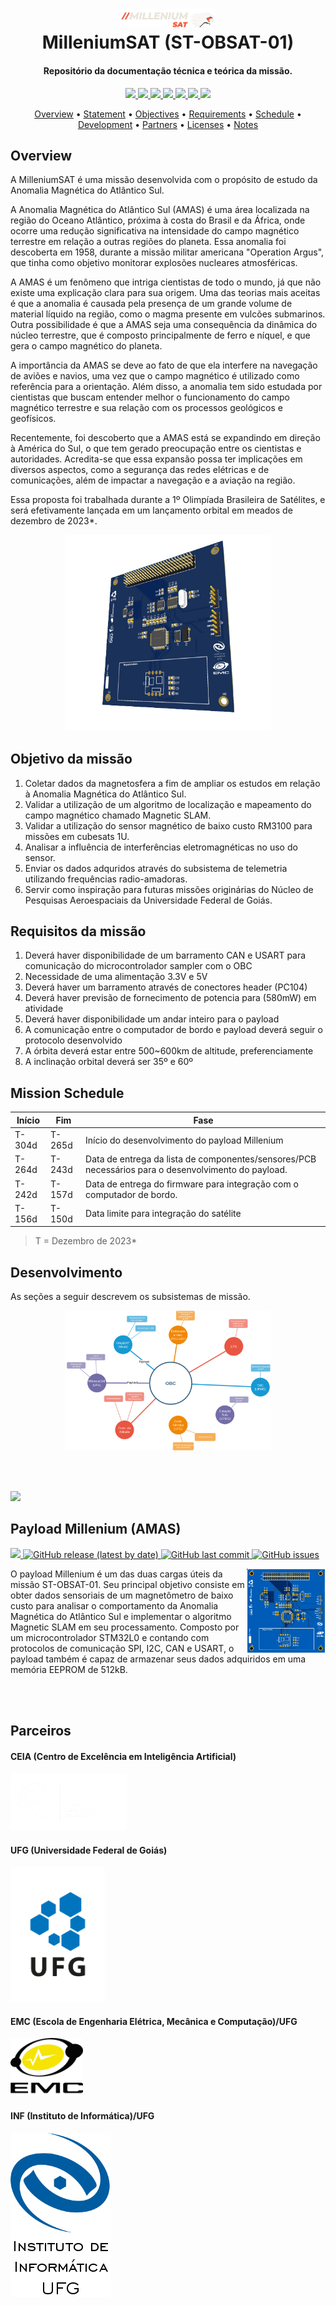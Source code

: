 <h1 align="center">
    <a href="ufg.br"><img src="https://github.com/MilleniumSAT/wiki/blob/main/figures/milleniumlogo.png?raw=true" alt="MILLENIUMSAT" width="30%"></a>
    <br>
    MilleniumSAT (ST-OBSAT-01)
    <br>
</h1>

<h4 align="center">Repositório da documentação técnica e teórica da missão.</h4>

<p align="center">
	<a href="https://github.com/MilleniumSAT/wiki#versioning">
		<img src="https://img.shields.io/badge/status-in%20development-red?style=for-the-badge">
	</a>
    <a href="http://ufg.br/en/team/">
		<img src="https://img.shields.io/badge/spacelab%20members-8-blue?style=for-the-badge">
	</a>
	<a href="#license">
		<img src="https://img.shields.io/badge/open--source-project-lightgray?style=for-the-badge">
	</a>
	<a href="http://www.inpe.br/crn/">
		<img src="https://img.shields.io/badge/partner-inpe--rn-yellow?style=for-the-badge">
	</a>
	<a href="http://ufsc.br">
		<img src="https://img.shields.io/badge/sourced%20by-UFSC-orange?style=for-the-badge">
	</a>
	<a href="https://www.gov.br/aeb/pt-br">
		<img src="https://img.shields.io/badge/sourced%20by-AEB-red?style=for-the-badge">
	</a>
    <a href="https://github.com/spacelab-ufsc/floripasat2-doc/actions">
        <img src="https://img.shields.io/github/workflow/status/spacelab-ufsc/floripasat2-doc/Build%20LaTeX%20document?style=for-the-badge">
    </a>
</p>

<p align="center">
  	<a href="#overview">Overview</a> •
  	<a href="#mission-statement">Statement</a> •
  	<a href="#mission-objectives">Objectives</a> •
  	<a href="#mission-requeriments">Requirements</a> •
  	<a href="#mission-schedule">Schedule</a> •
  	<a href="#development">Development</a> •
  	<a href="#partners">Partners</a> •
  	<a href="#licenses">Licenses</a> •
  	<a href="#notes">Notes</a>
</p>


## Overview

A MilleniumSAT é uma missão desenvolvida com o propósito de estudo da Anomalia Magnética do Atlântico Sul.

A Anomalia Magnética do Atlântico Sul (AMAS) é uma área localizada na região do Oceano Atlântico, próxima à costa do Brasil e da África, onde ocorre uma redução significativa na intensidade do campo magnético terrestre em relação a outras regiões do planeta. Essa anomalia foi descoberta em 1958, durante a missão militar americana "Operation Argus", que tinha como objetivo monitorar explosões nucleares atmosféricas.

A AMAS é um fenômeno que intriga cientistas de todo o mundo, já que não existe uma explicação clara para sua origem. Uma das teorias mais aceitas é que a anomalia é causada pela presença de um grande volume de material líquido na região, como o magma presente em vulcões submarinos. Outra possibilidade é que a AMAS seja uma consequência da dinâmica do núcleo terrestre, que é composto principalmente de ferro e níquel, e que gera o campo magnético do planeta.

A importância da AMAS se deve ao fato de que ela interfere na navegação de aviões e navios, uma vez que o campo magnético é utilizado como referência para a orientação. Além disso, a anomalia tem sido estudada por cientistas que buscam entender melhor o funcionamento do campo magnético terrestre e sua relação com os processos geológicos e geofísicos.

Recentemente, foi descoberto que a AMAS está se expandindo em direção à América do Sul, o que tem gerado preocupação entre os cientistas e autoridades. Acredita-se que essa expansão possa ter implicações em diversos aspectos, como a segurança das redes elétricas e de comunicações, além de impactar a navegação e a aviação na região.

Essa proposta foi trabalhada durante a 1º Olimpíada Brasileira de Satélites, e será efetivamente lançada em um lançamento orbital em meados de dezembro de 2023*.

<p align="center">
    <img width="65%" src="https://github.com/MilleniumSAT/wiki/blob/main/figures/pcb-01.png?raw=true" />
</p>

## Objetivo da missão

1. Coletar dados da magnetosfera a fim de ampliar os estudos em relação à Anomalia Magnética do Atlântico Sul.
2. Validar a utilização de um algoritmo de localização e mapeamento do campo magnético chamado Magnetic SLAM.
3. Validar a utilização do sensor magnético de baixo custo RM3100 para missões em cubesats 1U.
4. Analisar a influência de interferências eletromagnéticas no uso do sensor.
5. Enviar os dados adquridos através do subsistema de telemetria utilizando frequências radio-amadoras.
6. Servir como inspiração para futuras missões originárias do Núcleo de Pesquisas Aeroespaciais da Universidade Federal de Goiás.

## Requisitos da missão

1. Deverá haver disponibilidade de um barramento CAN e USART para comunicação do microcontrolador sampler com o OBC
2. Necessidade de uma alimentação 3.3V e 5V
3. Deverá haver um barramento através de conectores header (PC104)
4. Deverá haver previsão de fornecimento de potencia para (580mW) em atividade
5. Deverá haver disponibilidade um andar inteiro para o payload
6. A comunicação entre o computador de bordo e payload deverá seguir o protocolo desenvolvido
7. A órbita deverá estar entre 500~600km de altitude, preferenciamente
8. A inclinação orbital deverá ser 35º e 60º

## Mission Schedule

| Início  | Fim | Fase                                                                                          |
|------------------|------------------|-----------------------------------------------------------------------------------------------------------|
| T-304d             | T-265d             | Início do desenvolvimento do payload Millenium                   |
| T-264d               | T-243d           | Data de entrega da lista de componentes/sensores/PCB necessários para o desenvolvimento do payload.   |
| T-242d                | T-157d           | Data de entrega do firmware para integração com o computador de bordo.                               |
| T-156d                | T-150d            | Data limite para integração do satélite

> T = Dezembro de 2023*

## Desenvolvimento 

As seções a seguir descrevem os subsistemas de missão. 

<p align="center">
  <img width="65%" src="https://github.com/MilleniumSAT/wiki/blob/main/figures/diagrama1.png?raw=true" />
</p>

<br><br>

<a href="https://github.com/MilleniumSAT/stmillenium-32-firmware/graphs/contributors">
  <img src="https://contrib.rocks/image?repo=MilleniumSAT/stmillenium-32-firmware" />
</a>

## Payload Millenium (AMAS)

<p align="left">
	<a href="https://github.com/MilleniumSAT/wiki#versioning">
		<img src="https://img.shields.io/badge/status-in%20development-red?style=for-the-badge">
	</a>
	<a href="https://github.com/spacelab-ufsc/obdh2/releases">
		<img alt="GitHub release (latest by date)" src="https://img.shields.io/github/v/release/MilleniumSAT/stmillenium-32-firmware?style=for-the-badge">
	</a>
	<a href="https://github.com/spacelab-ufsc/obdh2/commits/master">
		<img alt="GitHub last commit" src="https://img.shields.io/github/last-commit/MilleniumSAT/stmillenium-32-firmware?style=for-the-badge">
	</a>
	<a href="https://github.com/spacelab-ufsc/obdh2/issues">
		<img alt="GitHub issues" src="https://img.shields.io/github/issues/MilleniumSAT/stmillenium-32-firmware?style=for-the-badge">
	</a>
</p>

<a href="https://github.com/spacelab-ufsc/obdh2">
<img align="right" width="25%" src="https://github.com/MilleniumSAT/wiki/blob/main/figures/pcb-02.png?raw=true">
</a>

O payload Millenium é um das duas cargas úteis da missão ST-OBSAT-01. Seu principal objetivo consiste em obter dados sensoriais de um magnetômetro de baixo custo para analisar o comportamento da Anomalia Magnética do Atlântico Sul e implementar o algoritmo Magnetic SLAM em seu processamento. Composto por um microcontrolador STM32L0 e contando com protocolos de comunicação SPI, I2C, CAN e USART, o payload também é capaz de armazenar seus dados adquiridos em uma memória EEPROM de 512kB.

<br><br>

## Parceiros

#### CEIA (Centro de Excelência em Inteligência Artificial)

<p float="left">
  	<a href="">
  		<img src="https://github.com/MilleniumSAT/wiki/blob/main/figures/logo.5b8ba38120642953aba9.png?raw=true" width="37%" />
  	</a>
</p>

#### UFG (Universidade Federal de Goiás)

<p float="left">
    <a href="">
        <img src="https://github.com/MilleniumSAT/wiki/blob/main/figures/Marca_UFG_cor_vertical-03.png?raw=true" width="30%" />
    </a>
</p>

#### EMC (Escola de Engenharia Elétrica, Mecânica e Computação)/UFG 

<p float="left">
  	<a href="">
  		<img src="https://github.com/MilleniumSAT/wiki/blob/main/figures/Screenshot_from_2023-03-07_22-54-49-removebg-preview.png?raw=true" width="23%" />
  	</a> 
</p>

#### INF (Instituto de Informática)/UFG

<p float="left">
  	<a href="">
  		<img src="https://github.com/MilleniumSAT/wiki/blob/main/figures/banner-wiki-transparent.png?raw=true"/>
  	</a>
</p>
